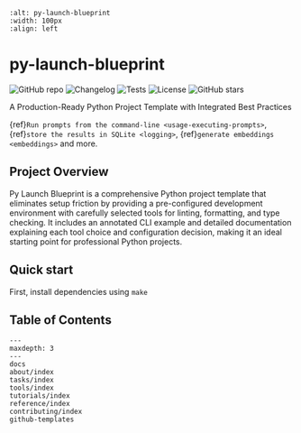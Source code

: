 ```{figure} _static/py_launch_blueprint_logo_100x100.png
:alt: py-launch-blueprint
:width: 100px
:align: left
```

# py-launch-blueprint

![GitHub repo](https://img.shields.io/badge/github-repo-green)
![Changelog](https://img.shields.io/github/v/release/smorin/py-launch-blueprint?include_prereleases&label=changelog)
![Tests](https://github.com/simonw/llm/workflows/Test/badge.svg)
![License](https://img.shields.io/badge/License-MIT-yellow.svg)
![GitHub stars](https://img.shields.io/github/stars/smorin/py-launch-blueprint?style=social)

A Production-Ready Python Project Template with Integrated Best Practices


{ref}`Run prompts from the command-line <usage-executing-prompts>`, {ref}`store the results in SQLite <logging>`, {ref}`generate embeddings <embeddings>` and more.

## Project Overview

Py Launch Blueprint is a comprehensive Python project template that eliminates setup friction by providing a pre-configured development environment with carefully selected tools for linting, formatting, and type checking. It includes an annotated CLI example and detailed documentation explaining each tool choice and configuration decision, making it an ideal starting point for professional Python projects.

## Quick start

First, install dependencies using `make`

## Table of Contents

```{toctree}
---
maxdepth: 3
---
docs
about/index
tasks/index
tools/index
tutorials/index
reference/index
contributing/index
github-templates
```
